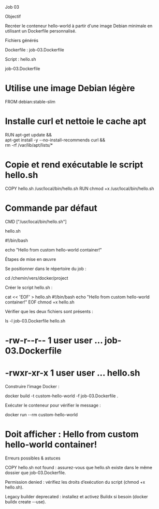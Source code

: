 Job 03

Objectif

Recréer le conteneur hello-world à partir d'une image Debian minimale en utilisant un Dockerfile personnalisé.

Fichiers générés

Dockerfile : job-03.Dockerfile

Script : hello.sh

job-03.Dockerfile

# Utilise une image Debian légère
FROM debian:stable-slim

# Installe curl et nettoie le cache apt
RUN apt-get update && \
    apt-get install -y --no-install-recommends curl && \
    rm -rf /var/lib/apt/lists/*

# Copie et rend exécutable le script hello.sh
COPY hello.sh /usr/local/bin/hello.sh
RUN chmod +x /usr/local/bin/hello.sh

# Commande par défaut
CMD ["/usr/local/bin/hello.sh"]

hello.sh

#!/bin/bash

echo "Hello from custom hello-world container!"

Étapes de mise en œuvre

Se positionner dans le répertoire du job :

cd /chemin/vers/docker/project

Créer le script hello.sh :

cat << 'EOF' > hello.sh
#!/bin/bash
echo "Hello from custom hello-world container!"
EOF
chmod +x hello.sh

Vérifier que les deux fichiers sont présents :

ls -l job-03.Dockerfile hello.sh
# -rw-r--r-- 1 user user  ... job-03.Dockerfile
# -rwxr-xr-x 1 user user  ... hello.sh

Construire l’image Docker :

docker build -t custom-hello-world -f job-03.Dockerfile .

Exécuter le conteneur pour vérifier le message :

docker run --rm custom-hello-world
# Doit afficher : Hello from custom hello-world container!

Erreurs possibles & astuces

COPY hello.sh not found : assurez-vous que hello.sh existe dans le même dossier que job-03.Dockerfile.

Permission denied : vérifiez les droits d’exécution du script (chmod +x hello.sh).

Legacy builder deprecated : installez et activez Buildx si besoin (docker buildx create --use).